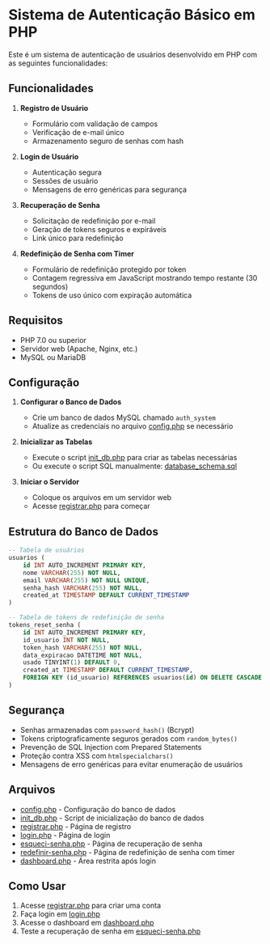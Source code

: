 # Sistema de Autenticação Básico em PHP

Este é um sistema de autenticação de usuários desenvolvido em PHP com as seguintes funcionalidades:

## Funcionalidades

1. **Registro de Usuário**
   - Formulário com validação de campos
   - Verificação de e-mail único
   - Armazenamento seguro de senhas com hash

2. **Login de Usuário**
   - Autenticação segura
   - Sessões de usuário
   - Mensagens de erro genéricas para segurança

3. **Recuperação de Senha**
   - Solicitação de redefinição por e-mail
   - Geração de tokens seguros e expiráveis
   - Link único para redefinição

4. **Redefinição de Senha com Timer**
   - Formulário de redefinição protegido por token
   - Contagem regressiva em JavaScript mostrando tempo restante (30 segundos)
   - Tokens de uso único com expiração automática

## Requisitos

- PHP 7.0 ou superior
- Servidor web (Apache, Nginx, etc.)
- MySQL ou MariaDB

## Configuração

1. **Configurar o Banco de Dados**
   - Crie um banco de dados MySQL chamado `auth_system`
   - Atualize as credenciais no arquivo [config.php](localhost/php_facul/config.php) se necessário

2. **Inicializar as Tabelas**
   - Execute o script [init_db.php](localhost/Downloads/php_facul/init_db.php) para criar as tabelas necessárias
   - Ou execute o script SQL manualmente: [database_schema.sql](localhost/php_facul/database_schema.sql)

3. **Iniciar o Servidor**
   - Coloque os arquivos em um servidor web
   - Acesse [registrar.php](localhost/php_facul/registrar.php) para começar

## Estrutura do Banco de Dados

```sql
-- Tabela de usuários
usuarios (
    id INT AUTO_INCREMENT PRIMARY KEY,
    nome VARCHAR(255) NOT NULL,
    email VARCHAR(255) NOT NULL UNIQUE,
    senha_hash VARCHAR(255) NOT NULL,
    created_at TIMESTAMP DEFAULT CURRENT_TIMESTAMP
)

-- Tabela de tokens de redefinição de senha
tokens_reset_senha (
    id INT AUTO_INCREMENT PRIMARY KEY,
    id_usuario INT NOT NULL,
    token_hash VARCHAR(255) NOT NULL,
    data_expiracao DATETIME NOT NULL,
    usado TINYINT(1) DEFAULT 0,
    created_at TIMESTAMP DEFAULT CURRENT_TIMESTAMP,
    FOREIGN KEY (id_usuario) REFERENCES usuarios(id) ON DELETE CASCADE
)
```

## Segurança

- Senhas armazenadas com `password_hash()` (Bcrypt)
- Tokens criptograficamente seguros gerados com `random_bytes()`
- Prevenção de SQL Injection com Prepared Statements
- Proteção contra XSS com `htmlspecialchars()`
- Mensagens de erro genéricas para evitar enumeração de usuários

## Arquivos

- [config.php](/php_facul/config.php) - Configuração do banco de dados
- [init_db.php](/php_facul/init_db.php) - Script de inicialização do banco de dados
- [registrar.php](/php_facul/registrar.php) - Página de registro
- [login.php](/php_facul/login.php) - Página de login
- [esqueci-senha.php](/php_facul/esqueci-senha.php) - Página de recuperação de senha
- [redefinir-senha.php](/php_facul/redefinir-senha.php) - Página de redefinição de senha com timer
- [dashboard.php](/php_facul/dashboard.php) - Área restrita após login

## Como Usar

1. Acesse [registrar.php](localhost/php_facul/registrar.php) para criar uma conta
2. Faça login em [login.php](localhost/php_facul/login.php)
3. Acesse o dashboard em [dashboard.php](localhost/php_facul/dashboard.php)
4. Teste a recuperação de senha em [esqueci-senha.php](localhost/php_facul/esqueci-senha.php)